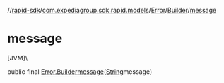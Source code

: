 //[rapid-sdk](../../../../index.md)/[com.expediagroup.sdk.rapid.models](../../index.md)/[Error](../index.md)/[Builder](index.md)/[message](message.md)

# message

[JVM]\

public final [Error.Builder](index.md)[message](message.md)([String](https://docs.oracle.com/javase/8/docs/api/java/lang/String.html)message)

